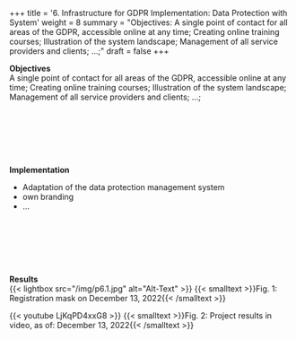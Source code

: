 +++
title = '6. Infrastructure for GDPR Implementation: Data Protection with System'
weight = 8
summary = "Objectives: A single point of contact for all areas of the GDPR, accessible online at any time; Creating online training courses; Illustration of the system landscape; Management of all service providers and clients; …;"
draft = false
+++


**Objectives**  
A single point of contact for all areas of the GDPR, accessible online at any time; Creating online training courses; Illustration of the system landscape; Management of all service providers and clients; …;  

</br></br>  
</br></br> 

**Implementation**  
- Adaptation of the data protection management system
- own branding
- …  

</br></br>  
</br></br> 

**Results**  
{{< lightbox src="/img/p6.1.jpg" alt="Alt-Text" >}}
{{< smalltext >}}Fig. 1: Registration mask on December 13, 2022{{< /smalltext >}}


{{< youtube LjKqPD4xxG8 >}}
{{< smalltext >}}Fig. 2: Project results in video, as of: December 13, 2022{{< /smalltext >}}



 



